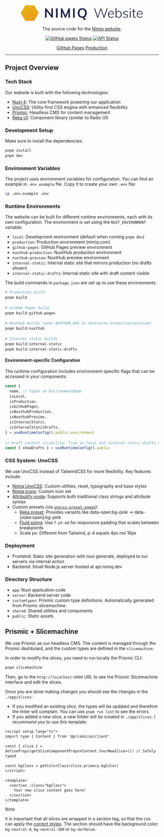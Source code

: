 <p align="center">
  <a href="https://nimiq.com" target="_blank">
    <picture>
      <source media="(prefers-color-scheme: dark)" srcset="https://raw.githubusercontent.com/nimiq/nimiq-website/HEAD/.github/logo-dark.svg">
      <source media="(prefers-color-scheme: light)" srcset="https://raw.githubusercontent.com/nimiq/nimiq-website/HEAD/.github/logo-light.svg">
      <img alt="Nimiq" src="https://raw.githubusercontent.com/nimiq/nimiq-website/HEAD/.github/logo-light.svg" width="401" height="54" style="max-width: 100%;">
    </picture>
  </a>
</p>

<p align="center">
  The source code for the <a href="https://nimiq.com" target="_blank">Nimiq website</a>.
</p>

<p align="center">
    <a href="https://github.com/nimiq/nimiq-website/actions/workflows/github-pages.yaml"><img src="https://github.com/nimiq/nimiq-website/actions/workflows/github-pages.yaml/badge.svg" alt="GitHub pages Status"></a>
    <a href="https://github.com/nimiq/nimiq-website/actions/workflows/nuxthub.yml"><img src="https://github.com/nimiq/nimiq-website/actions/workflows/nuxthub.yml/badge.svg" alt="API Status"></a>
</p>

<p align="center">
    <a href="https://nimiq.github.io/nimiq-website/">GitHub Pages</a>
    <a href="https://nimiq.com">Production</a>
</p>

---

## Project Overview

### Tech Stack

Our website is built with the following technologies:

- [Nuxt 4](https://nuxt.com): The core framework powering our application
- [UnoCSS](https://unocss.dev): Utility-first CSS engine with enhanced flexibility
- [Prismic](https://prismic.io): Headless CMS for content management
- [Reka UI](https://reka-ui.com): Component library (similar to Radix UI)

### Development Setup

Make sure to install the dependencies:

```bash
pnpm install
pnpm dev
```

### Environment Variables

The project uses environment variables for configuration. You can find an example in `.env.example` file. Copy it to create your own `.env` file:

```bash
cp .env.example .env
```

### Runtime Environments

The website can be built for different runtime environments, each with its own configuration. The environment is set using the `NUXT_ENVIRONMENT` variable:

- `local`: Development environment (default when running `pnpm dev`)
- `production`: Production environment (nimiq.com)
- `github-pages`: GitHub Pages preview environment
- `nuxthub-production`: NuxtHub production environment
- `nuxthub-preview`: NuxtHub preview environment
- `internal-static`: Internal static site that mirrors production (no drafts shown)
- `internal-static-drafts`: Internal static site with draft content visible

The build commands in `package.json` are set up to use these environments:

```bash
# Production build
pnpm build

# GitHub Pages build
pnpm build:github-pages

# NuxtHub builds (uses NUXTHUB_ENV to determine production/preview)
pnpm build:nuxthub

# Internal static builds
pnpm build:internal-static
pnpm build:internal-static-drafts
```

#### Environment-specific Configuration

The runtime configuration includes environment-specific flags that can be accessed in your components:

```typescript
const {
  name, // Typed as EnvironmentName
  isLocal,
  isProduction,
  isGitHubPages,
  isNuxthubProduction,
  isNuxthubPreview,
  isInternalStatic,
  isInternalStaticDrafts,
} = useRuntimeConfig().public.environment

// Draft content visibility: True in local and internal-static-drafts environments
const { showDrafts } = useRuntimeConfig().public
```

### CSS System: UnoCSS

We use UnoCSS instead of TailwindCSS for more flexibility. Key features include:

- [Nimiq UnoCSS](https://onmax.github.io/nimiq-ui/): Custom utilities, reset, typography and base styles
- [Nimiq icons](https://nimiq.com/icons): Custom icon set
- [Attributify mode](https://unocss.dev/features/attributify): Supports both traditional class strings and attribute syntax
- Custom presets (via [`unocss-preset-onmax`](https://github.com/onmax/unocss-preset-onmax)):
  - [Reka preset](https://reka-ui.com): Provides variants like data-open:bg-pink → data-[state:open]:bg-pink
  - [Fluid sizing](https://github.com/onmax/unocss-preset-fluid-sizing): Use `f-pt-md` for responsive padding that scales between breakpoints
  - Scale px: Different from Tailwind, p-4 equals 4px not 16px

### Deployment

- Frontend: Static site generation with nuxi generate, deployed to our servers via internal action
- Backend: Small Node.js server hosted at api.nimiq.dev

### Directory Structure

- `app`: Nuxt application code
- `server`: Backend server code
- `customtypes`: Prismic custom type definitions. Automatically generated from Prismic slicemachine.
- `shared`: Shared utilities and components
- `public`: Static assets

## Prismic + Slicemachine

We use Prismic as our headless CMS. The content is managed through the Prismic dashboard, and the custom types are defined in the `slicemachine`.

In order to modify the slices, you need to run locally the Prismic CLI:

```bash
pnpm slicemachine
```

Then, go to the `http://localhost:9999` URL to see the Prismic Slicemachine interface and edit the slices.

Once you are done making changes you should see the changes in the `./app/slices`:

- If you modified an existing slice, the types will be updated and therefore the linter will complain. You can use `pnpm run lint` to see the errors.
- If you added a new slice, a new folder will be created in `./app/slices`. I recommend you to use this template:

```vue
<script setup lang="ts">
import type { Content } from '@prismicio/client'

const { slice } = defineProps(getSliceComponentProps<Content.YourNewSlice>()) // Safely typed

const bgClass = getColorClass(slice.primary.bgColor)
</script>

<template>
  <section :class="bgClass">
    Your new slice content goes here!
  </section>
</template>
```

> [!NOTE]
> It is important that all slices are wrapped in a section tag, so that the css can apply the [correct styles](https://github.com/onmax/nimiq-ui/blob/main/packages/nimiq-css/src/css/static-content.css). The section should have the background color: `bg-neutral-0`, `bg-neutral-100` or `bg-darkblue`.

